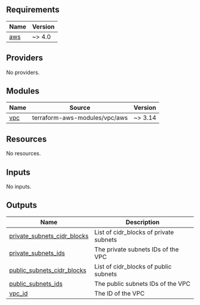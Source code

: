 ## Requirements

| Name | Version |
|------|---------|
| <a name="requirement_aws"></a> [aws](#requirement\_aws) | ~> 4.0 |

## Providers

No providers.

## Modules

| Name | Source | Version |
|------|--------|---------|
| <a name="module_vpc"></a> [vpc](#module\_vpc) | terraform-aws-modules/vpc/aws | ~> 3.14 |

## Resources

No resources.

## Inputs

No inputs.

## Outputs

| Name | Description |
|------|-------------|
| <a name="output_private_subnets_cidr_blocks"></a> [private\_subnets\_cidr\_blocks](#output\_private\_subnets\_cidr\_blocks) | List of cidr\_blocks of private subnets |
| <a name="output_private_subnets_ids"></a> [private\_subnets\_ids](#output\_private\_subnets\_ids) | The private subnets IDs of the VPC |
| <a name="output_public_subnets_cidr_blocks"></a> [public\_subnets\_cidr\_blocks](#output\_public\_subnets\_cidr\_blocks) | List of cidr\_blocks of public subnets |
| <a name="output_public_subnets_ids"></a> [public\_subnets\_ids](#output\_public\_subnets\_ids) | The public subnets IDs of the VPC |
| <a name="output_vpc_id"></a> [vpc\_id](#output\_vpc\_id) | The ID of the VPC |
